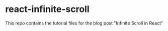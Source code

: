 # react-infinite-scroll
This repo contains the tutorial files for the blog post "Infinite Scroll in React"
